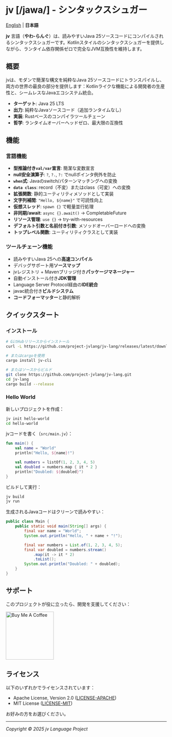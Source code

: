# jv [/jawa/] - シンタックスシュガー

[English](en/index.md) | **日本語**

**jv** 言語（**やわ-らんぐ**）は、読みやすいJava 25ソースコードにコンパイルされるシンタックスシュガーです。Kotlinスタイルのシンタックスシュガーを提供しながら、ランタイム依存関係ゼロで完全なJVM互換性を維持します。

## 概要

jvは、モダンで簡潔な構文を純粋なJava 25ソースコードにトランスパイルし、両方の世界の最良の部分を提供します：Kotlinライクな機能による開発者の生産性と、シームレスなJavaエコシステム統合。

- **ターゲット**: Java 25 LTS
- **出力**: 純粋なJavaソースコード（追加ランタイムなし）
- **実装**: Rustベースのコンパイラツールチェーン
- **哲学**: ランタイムオーバーヘッドゼロ、最大限の互換性

## 機能

### 言語機能

- **型推論付き`val/var`宣言**: 簡潔な変数宣言
- **null安全演算子**: `?`, `?.`, `?:` でnullポインタ例外を防止
- **`when`式**: Javaのswitch/パターンマッチングへの変換
- **`data class`**: record（不変）またはclass（可変）への変換
- **拡張関数**: 静的ユーティリティメソッドとして実装
- **文字列補間**: `"Hello, ${name}"` で可読性向上
- **仮想スレッド**: `spawn {}` で軽量並行処理
- **非同期/await**: `async {}.await()` → CompletableFuture
- **リソース管理**: `use {}` → try-with-resources
- **デフォルト引数と名前付き引数**: メソッドオーバーロードへの変換
- **トップレベル関数**: ユーティリティクラスとして実装

### ツールチェーン機能

- 読みやすいJava 25への**高速コンパイル**
- デバッグサポート用**ソースマップ**
- jvレジストリ + Mavenブリッジ付き**パッケージマネージャー**
- 自動インストール付き**JDK管理**
- Language Server Protocol経由の**IDE統合**
- javac統合付き**ビルドシステム**
- **コードフォーマッター**と静的解析

## クイックスタート

### インストール

```bash
# GitHubリリースからインストール
curl -L https://github.com/project-jvlang/jv-lang/releases/latest/download/install.sh | sh

# またはcargoを使用
cargo install jv-cli

# またはソースからビルド
git clone https://github.com/project-jvlang/jv-lang.git
cd jv-lang
cargo build --release
```

### Hello World

新しいプロジェクトを作成：

```bash
jv init hello-world
cd hello-world
```

jvコードを書く（`src/main.jv`）：

```kotlin
fun main() {
    val name = "World"
    println("Hello, ${name}!")

    val numbers = listOf(1, 2, 3, 4, 5)
    val doubled = numbers.map { it * 2 }
    println("Doubled: ${doubled}")
}
```

ビルドして実行：

```bash
jv build
jv run
```

生成されるJavaコードはクリーンで読みやすい：

```java
public class Main {
    public static void main(String[] args) {
        final var name = "World";
        System.out.println("Hello, " + name + "!");

        final var numbers = List.of(1, 2, 3, 4, 5);
        final var doubled = numbers.stream()
            .map(it -> it * 2)
            .toList();
        System.out.println("Doubled: " + doubled);
    }
}
```

## サポート

このプロジェクトが役に立ったら、開発を支援してください：

<a href="https://buymeacoffee.com/asopitechia">
  <img src="https://cdn.buymeacoffee.com/buttons/v2/default-yellow.png" alt="Buy Me A Coffee" width="150">
</a>

## ライセンス

以下のいずれかでライセンスされています：

- Apache License, Version 2.0 ([LICENSE-APACHE](https://github.com/project-jvlang/jv-lang/blob/main/LICENSE-APACHE))
- MIT License ([LICENSE-MIT](https://github.com/project-jvlang/jv-lang/blob/main/LICENSE-MIT))

お好みの方をお選びください。

---

*Copyright &copy; 2025 jv Language Project*
